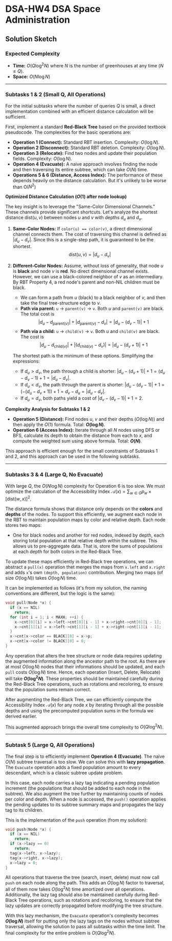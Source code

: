 # DSA-HW4 DSA Space Administration
## Solution Sketch
### Expected Complexity
- **Time:** $O(Q\log^2{N})$ where $N$ is the number of greenhouses at any time ($N \le Q$).
- **Space:** $O(N\log{N})$

---

### Subtasks 1 & 2 (Small Q, All Operations)

For the initial subtasks where the number of queries $Q$ is small, a direct implementation combined with an efficient distance calculation will be sufficient.

First, implement a standard **Red-Black Tree** based on the provided textbook pseudocode. The complexities for the basic operations are:
- **Operation 1 (Connect):** Standard RBT insertion. Complexity: $O(\log N)$.
- **Operation 2 (Disconnect):** Standard RBT deletion. Complexity: $O(\log N)$.
- **Operation 3 (Relocate):** Find two nodes and update their population fields. Complexity: $O(\log N)$.
- **Operation 4 (Evacuate):** A naive approach involves finding the node and then traversing its entire subtree, which can take $O(N)$ time.
- **Operations 5 & 6 (Distance, Access Index):** The performance of these depends heavily on the distance calculation. But it's unlikely to be worse than O($N^2$)

**Optimized Distance Calculation ($O(1)$ after node lookup)**

The key insight is to leverage the "Same-Color Dimensional Channels." These channels provide significant shortcuts. Let's analyze the shortest distance $\text{dist}(u, v)$ between nodes $u$ and $v$ with depths $d_u$ and $d_v$.

1.  **Same-Color Nodes:** If `color(u) == color(v)`, a direct dimensional channel connects them. The cost of traversing this channel is defined as $|d_u - d_v|$. Since this is a single-step path, it is guaranteed to be the shortest.
    $$\text{dist}(u, v) = |d_u - d_v|$$

2.  **Different-Color Nodes:** Assume, without loss of generality, that node $u$ is **black** and node $v$ is **red**. No direct dimensional channel exists. However, we can use a black-colored neighbor of $v$ as an intermediary. By RBT Property 4, a red node's parent and non-NIL children must be black.
    - We can form a path from $u$ (black) to a black neighbor of $v$, and then take the final tree-structure edge to $v$.
    - **Path via parent:** `u` $\to$ `parent(v)` $\to$ `v`. Both $u$ and `parent(v)` are black. The total cost is
    $$|d_u - d_{\text{parent}(v)}| + |d_{\text{parent}(v)} - d_v| = |d_u - (d_v - 1)| + 1$$
    - **Path via a child:** `u` $\to$ `child(v)` $\to$ `v`. Both $u$ and `child(v)` are black. The cost is
    $$|d_u - d_{\text{child}(v)}| + |(d_{\text{child}(v)} - d_v)| = |d_u - (d_v + 1)| + 1$$

    The shortest path is the minimum of these options. Simplifying the expressions:
    - If $d_u > d_v$, the path through a child is shorter: $|d_u - (d_v + 1)| + 1 = (d_u - d_v - 1) + 1 = |d_u - d_v|$.
    - If $d_u < d_v$, the path through the parent is shorter: $|d_u - (d_v - 1)| + 1 = (-(d_u - d_v + 1)) + 1 = d_v - d_u = |d_u - d_v|$.
    - If $d_u = d_v$, both paths yield a cost of $|d_v - (d_v-1)| + 1 = 2$.

**Complexity Analysis for Subtasks 1 & 2**

- **Operation 5 (Distance):** Find nodes $u$, $v$ and their depths ($O(\log N)$) and then apply the $O(1)$ formula. Total: **$O(\log N)$**.
- **Operation 6 (Access Index):** Iterate through all $N$ nodes using DFS or BFS, calculate its depth to obtain the distance from each to $x$, and compute the weighted sum using above formula. Total: **$O(N)$**.

This approach is efficient enough for the small constraints of Subtasks 1 and 2, and this approach can be used in the following subtasks.

---

### Subtasks 3 & 4 (Large Q, No Evacuate)

With large $Q$, the $O(N \log N)$ complexity for Operation 6 is too slow. We must optimize the calculation of the Accessibility Index $\mathcal{A}(x) = \sum_{ w \in G} p_{w} \times [\text{dist}(w, x)]^2$.

The distance formula shows that distance only depends on the **colors** and **depths** of the nodes. To support this efficiently, we augment each node in the RBT to maintain population maps by color and relative depth. Each node stores two maps:

- One for black nodes and another for red nodes, indexed by depth, each storing total population at that relative depth within the subtree. This allows us to pre-aggregate data. That is, store the sums of populations at each depth for both colors in the Red-Black Tree.

To update these maps efficiently in Red-Black tree operations, we can abstract a `pull(x)` operation thet merges the maps from `x.left` and `x.right` and adds `x`'s own `(depth, population)` contribution. Merging two maps (of size $O(\log N)$) takes $O(\log N)$ time.

It can be implemented as follows (it's from my solution, the naming conventions are different, but the logic is the same):
```c
void pull(Node *x) {
  if (x == NIL)
    return;
  for (int i = 1; i < MAXH; ++i) {
    x->cnt[0][i] = x->left->cnt[0][i - 1] + x->right->cnt[0][i - 1];
    x->cnt[1][i] = x->left->cnt[1][i - 1] + x->right->cnt[1][i - 1];
  }
  x->cnt[x->color == BLACK][0] = x->p;
  x->cnt[x->color != BLACK][0] = 0;
}
```

Any operation that alters the tree structure or node data requires updating the augmented information along the ancestor path to the root. As there are at most $O(\log N)$ nodes that their informations should be updated, and each `pull` costs $O(\log N)$ time. Hence, each operation (Insert, Delete, Relocate) will take **$O(\log^2 N)$**. These properties should be maintained carefully during the Red-Black Tree operations, such as rotations and recoloring, to ensure that the population sums remain correct.

After augmenting the Red-Black Tree, we can efficiently compute the Accessibility Index $\mathcal{A}(x)$ for any node $x$ by iterating through all the possible depths and using the precomputed population sums in the formula we derived earlier.

This augmented approach brings the overall time complexity to $O(Q\log^2 N)$.

---

### Subtask 5 (Large Q, All Operations)

The final step is to efficiently implement **Operation 4 (Evacuate)**. The naive $O(N)$ subtree traversal is too slow. We can solve this with **lazy propagation**. The `Evacuate` operation adds a fixed population amount to every descendant, which is a classic subtree update problem.

In this case, each node carries a lazy tag indicating a pending population increment (the populations that should be added to each node in the subtree). We also augment the tree further by maintaining counts of nodes per color and depth. When a node is accessed, the `push()` operation applies the pending updates to its subtree summary maps and propagates the lazy tag to its children.

This is the implementation of the `push` operation (from my solution):

```c
void push(Node *x) {
  if (x == NIL)
    return;
  if (x->lazy == 0)
    return;
  tag(x->left, x->lazy);
  tag(x->right, x->lazy);
  x->lazy = 0;
}
```

All operations that traverse the tree (search, insert, delete) must now call `push` on each node along the path. This adds an $O(\log N)$ factor to traversal, all of them now takes $O(\log^2 N)$ time amortized over all operations. Additionally, the lazy tag should also be maintained carefully during Red-Black Tree operations, such as rotations and recoloring, to ensure that the lazy updates are correctly propagated before modifying the tree structure.

With this lazy mechanism, the `Evacuate` operation's complexity becomes **$O(\log N)$** itself for putting only the lazy tags on the nodes without subtree traversal, allowing the solution to pass all subtasks within the time limit. The final complexity for the entire problem is $O(Q\log^2 N)$.
